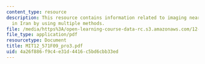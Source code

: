 ```yaml
---
content_type: resource
description: This resource contains information related to imaging near-surface structures
  in Iran by using multiple methods.
file: /media/https%3A/open-learning-course-data-rc.s3.amazonaws.com/12-571-near-surface-geophysical-imaging-fall-2009/4a26f886f9c4e31d4416c5bd6cbb33ed_MIT12_571F09_pro3.pdf
file_type: application/pdf
resourcetype: Document
title: MIT12_571F09_pro3.pdf
uid: 4a26f886-f9c4-e31d-4416-c5bd6cbb33ed
---
```

